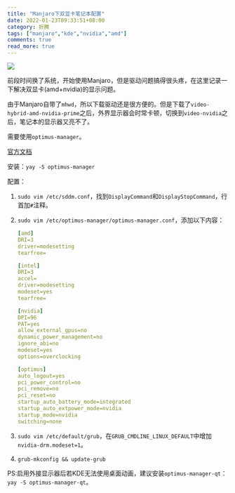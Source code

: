```yaml
---
title: "Manjaro下双显卡笔记本配置"
date: 2022-01-23T09:33:51+08:00
category: 折腾
tags: ["manjaro","kde","nvidia","amd"]
comments: true
read_more: true
---
```

![](/images/neofetch.png)

前段时间换了系统，开始使用Manjaro，但是驱动问题搞得很头疼，在这里记录一下解决双显卡(amd+nvidia)的显示问题。

由于Manjaro自带了`mhwd`，所以下载驱动还是很方便的。但是下载了`video-hybrid-amd-nvidia-prime`之后，外界显示器会时常卡顿，切换到`video-nvidia`之后，笔记本的显示器又亮不了。
<!--more-->
需要使用`optimus-manager`。

[官方文档](https://github.com/Askannz/optimus-manager#important--manjaro-kde-users)

安装：`yay -S optimus-manager`

配置：

1. `sudo vim /etc/sddm.conf`，找到`DisplayCommand`和`DisplayStopCommand`，行首加`#`注释。

2. `sudo vim /etc/optimus-manager/optimus-manager.conf`，添加以下内容：

   ```yaml
   [amd]
   DRI=3
   driver=modesetting
   tearfree=
   
   [intel]
   DRI=3
   accel=
   driver=modesetting
   modeset=yes
   tearfree=
   
   [nvidia]
   DPI=96
   PAT=yes
   allow_external_gpus=no
   dynamic_power_management=no
   ignore_abi=no
   modeset=yes
   options=overclocking
   
   [optimus]
   auto_logout=yes
   pci_power_control=no
   pci_remove=no
   pci_reset=no
   startup_auto_battery_mode=integrated
   startup_auto_extpower_mode=nvidia
   startup_mode=nvidia
   switching=none
   ```

3. `sudo vim /etc/default/grub`，在`GRUB_CMDLINE_LINUX_DEFAULT`中增加`nvidia-drm.modeset=1`。

4. `grub-mkconfig && update-grub`



PS:启用外接显示器后若KDE无法使用桌面动画，建议安装`optimus-manager-qt`：`yay -S optimus-manager-qt`。
